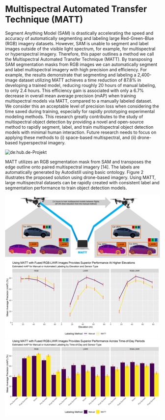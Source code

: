 # Multispectral Automated Transfer Technique (MATT)

Segment Anything Model (SAM) is drastically accelerating the speed and accuracy of automatically segmenting and labeling large Red-Green-Blue (RGB) imagery datasets. However, SAM is unable to segment and label images outside of the visible light spectrum, for example, for multispectral or hyperspectral imagery. Therefore, this paper outlines a method we call the Multispectral Automated Transfer Technique (MATT). By transposing SAM segmentation masks from RGB images we can automatically segment and label multispectral imagery with high precision and efficiency. For example, the results demonstrate that segmenting and labeling a 2,400-image dataset utilizing MATT achieves a time reduction of 87.8% in developing a trained model, reducing roughly 20 hours of manual labeling, to only 2.4 hours. This efficiency gain is associated with only a 6.7% decrease in overall mean average precision (mAP) when training multispectral models via MATT, compared to a manually labeled dataset. We consider this an acceptable level of precision loss when considering the time saved during training, especially for rapidly prototyping experimental modeling methods. This research greatly contributes to the study of multispectral object detection by providing a novel and open-source method to rapidly segment, label, and train multispectral object detection models with minimal human interaction. Future research needs to focus on applying these methods to (i) space-based multispectral, and (ii) drone-based hyperspectral imagery.  

![de:hub.de-Projekt](figures/matt2.png)

MATT utilizes an RGB segmentation mask from SAM and transposes the edge outline onto paired multispectral imagery [14]. The labels are automatically generated by Autodistill using basic ontology. Figure 2 illustrates the proposed solution using drone-based imagery. Using MATT, large multispectral datasets can be rapidly created with consistent label and segmentation performance to train object detection models.

![de:hub.de-Projekt](figures/figure2.png)
![de:hub.de-Projekt](figures/elevation_sensor.png)
![de:hub.de-Projekt](figures/time_of_day_performance_subplot.png)
